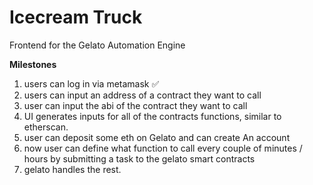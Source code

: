 # Icecream Truck

Frontend for the Gelato Automation Engine

**Milestones**

1) users can log in via metamask ✅
2) users can input an address of a contract they want to call
3) user can input the abi of the contract they want to call
4) UI generates inputs for all of the contracts functions, similar to etherscan. 
5) user can deposit some eth on Gelato and can create An account 
6) now user can define what function to call every couple of minutes / hours by submitting a task to the gelato smart contracts 
7) gelato handles the rest.
